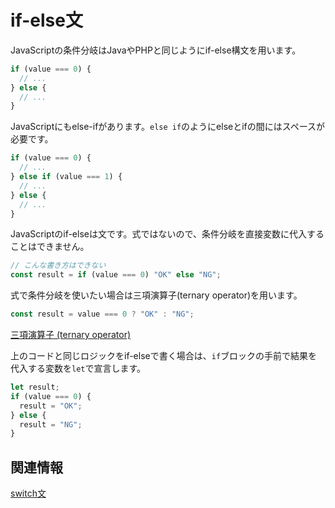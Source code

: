 # if-else文

JavaScriptの条件分岐はJavaやPHPと同じようにif-else構文を用います。

```js twoslash
if (value === 0) {
  // ...
} else {
  // ...
}
```

JavaScriptにもelse-ifがあります。`else if`のようにelseとifの間にはスペースが必要です。

```js twoslash
if (value === 0) {
  // ...
} else if (value === 1) {
  // ...
} else {
  // ...
}
```

JavaScriptのif-elseは文です。式ではないので、条件分岐を直接変数に代入することはできません。

```js
// こんな書き方はできない
const result = if (value === 0) "OK" else "NG";
```

式で条件分岐を使いたい場合は三項演算子(ternary operator)を用います。

```js twoslash
const result = value === 0 ? "OK" : "NG";
```

[三項演算子 (ternary operator)](ternary-operator.md)

上のコードと同じロジックをif-elseで書く場合は、`if`ブロックの手前で結果を代入する変数を`let`で宣言します。

```js twoslash
let result;
if (value === 0) {
  result = "OK";
} else {
  result = "NG";
}
```

## 関連情報

[switch文](switch.md)
